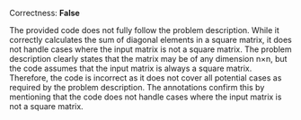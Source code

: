 Correctness: **False**

The provided code does not fully follow the problem description. While it correctly calculates the sum of diagonal elements in a square matrix, it does not handle cases where the input matrix is not a square matrix. The problem description clearly states that the matrix may be of any dimension n×n, but the code assumes that the input matrix is always a square matrix. Therefore, the code is incorrect as it does not cover all potential cases as required by the problem description. The annotations confirm this by mentioning that the code does not handle cases where the input matrix is not a square matrix.